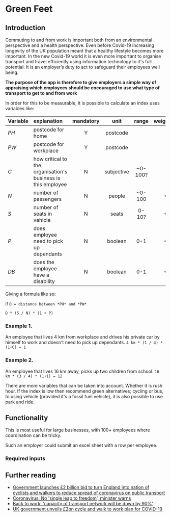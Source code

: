 # Green Feet

## Introduction
Commuting to and from work is important both from an environmental perspective and a health
perspective. Even before Covid-19 increasing longevity of the UK population meant that a healthy
lifestyle becomes more important. In the new Covid-19 world it is even more important to
organise transport and travel efficiently using information technology to it's full potential. 
It is an employer’s duty to act to safeguard their employees well being.

**The purpose of the app is therefore to give employers a simple way of appraising
which employees should be encouraged to use what type of transport to get to and from work**

In order for this to be measurable, it is possible to calculate an index uses variables like:

| Variable | explanation | mandatory | unit | range | weight
|:---|:---|:---:|:---:|:---:|---:|
| *PH* | postcode for home | Y | postcode |
| *PW* | postcode for workplace | Y | postcode |
| *C* | how critical to the organisation's business is this employee | N | subjective | ~0-100? | 1 |
| *N* | number of passengers | N |  people | ~0-100 | <1 |
| *S* | number of seats in vehicle |  N |seats | 0-10? |    <1 |
| *P* | does employee need to pick up dependants | N | boolean | 0-1 |    <1 |
| *DB* | does the employee have a disability | N | boolean | 0-1 |    <1 |

Giving a formula like so:

if `D = distance between *PH* and *PW*`

`D * (S / N) * (1 + P)`

### Example 1.
An employee that lives 4 km from workplace and drives his private car by himself to work and
doesn't need to pick up dependants. `4 km * (1 / 4) * (1+0) = 1`

### Example 2.
An employee that lives 16 km away, picks up two children from school.
`16 km * (3 / 4) * (1+1) = 12`

There are more variables that can be taken into account. Whether it is rush hour.
If the index is low then recommend green alternatives; cycling or bus, to using vehicle
(provided it's a fossil fuel vehicle), it is also possible to use park and ride.

## Functionality
This is most useful for large businesses, with 100+ employees where coordination can be tricky.

Such an employer could submit an excel sheet with a row per employee. 

### Required inputs

## Further reading
* [Government launches £2 billion bid to turn England into nation of cyclists and walkers
to reduce spread of coronavirus on public transport](https://www.standard.co.uk/news/uk/public-transport-coronavirus-grant-shapps-2-billion-a4436311.html)
* [Coronavirus: No 'single leap to freedom', minister warns](https://www.bbc.com/news/amp/uk-52600708)
* [Back to work: 'capacity of transport network will be down by 90%'](https://www.theguardian.com/world/2020/may/09/back-to-work-capacity-of-transport-network-will-be-down-by-90)
* [UK government unveils £2bn cycle and walk to work plan for COVID-19](https://www.youtube.com/watch?v=UlteeyvX-3g)



